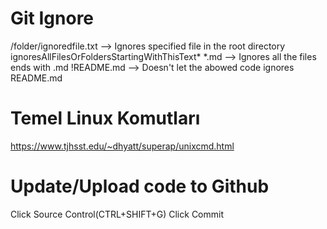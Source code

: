 # Git Ignore
/folder/ignoredfile.txt --> Ignores specified file in the root directory
ignoresAllFilesOrFoldersStartingWithThisText*
*.md --> Ignores all the files ends with .md
!README.md --> Doesn't let the abowed code ignores README.md

# Temel Linux Komutları
https://www.tjhsst.edu/~dhyatt/superap/unixcmd.html


# Update/Upload code to Github
Click Source Control(CTRL+SHIFT+G)
Click Commit